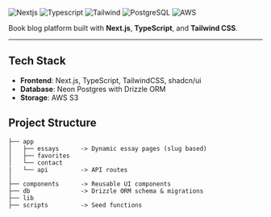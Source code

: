 ![Nextjs](https://img.shields.io/badge/Nextjs-%23000000?style=for-the-badge&logo=nextdotjs)
![Typescript](https://img.shields.io/badge/Typescript-%233178C6?style=for-the-badge&logo=typescript&logoColor=white)
![Tailwind](https://img.shields.io/badge/TailwindCSS-%2306B6D4?style=for-the-badge&logo=tailwindcss&logoColor=white)
![PostgreSQL](https://img.shields.io/badge/PostgreSQL-%234169E1?style=for-the-badge&logo=postgresql&logoColor=white)
![AWS](https://img.shields.io/badge/AWS-%23FF9900.svg?style=for-the-badge&logo=amazon-aws&logoColor=white)



Book blog platform built with **Next.js**, **TypeScript**, and **Tailwind CSS**.

---

## Tech Stack
- **Frontend**: Next.js, TypeScript, TailwindCSS, shadcn/ui
- **Database**: Neon Postgres with Drizzle ORM
- **Storage**: AWS S3

## Project Structure
```plaintext
├── app
│   ├── essays      -> Dynamic essay pages (slug based)
│   ├── favorites
│   └── contact
|   └── api         -> API routes
│       
├── components      -> Reusable UI components
├── db              -> Drizzle ORM schema & migrations
├── lib
├── scripts         -> Seed functions
